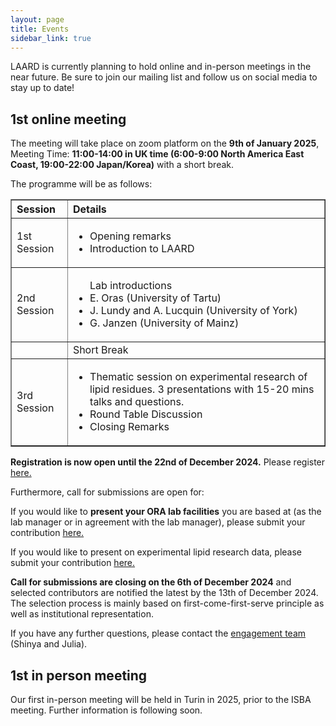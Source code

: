```yaml
---
layout: page
title: Events
sidebar_link: true
---
```


LAARD is currently planning to hold online and in-person meetings in the near future. Be sure to join our mailing list and follow us on social media to stay up to date!

<h2>1st online meeting</h2>
The meeting will take place on zoom platform on the <b>9th of January 2025</b>, Meeting Time: <b>11:00-14:00 in UK time (6:00-9:00 North America East Coast, 19:00-22:00 Japan/Korea)</b> with a short break.

The programme will be as follows:
<table border="1" style="border-collapse: collapse; width: 100%;">
  <thead>
    <tr>
      <th style="text-align: left;">Session</th>
      <th style="text-align: left;">Details</th>
    </tr>
  </thead>
  <tbody>
    <tr>
      <td>1st Session</td>
      <td>
        <ul>
          <li>Opening remarks</li>
          <li>Introduction to LAARD</li>
        </ul>
      </td>
    </tr>
    <tr>
      <td>2nd Session</td>
      <td>
        <ul> Lab introductions
          <li>E. Oras (University of Tartu)</li>
          <li>J. Lundy and A. Lucquin (University of York)</li>
          <li>G. Janzen (University of Mainz)</li>
        </ul>
      </td>
    </tr>
    <tr>
      <td></td>
      <td>Short Break</td>
    </tr>
    <tr>
      <td>3rd Session</td>
      <td>
        <ul>
          <li>Thematic session on experimental research of lipid residues. 3 presentations with 15-20 mins talks and questions. </li>
          <li>Round Table Discussion</li>
          <li>Closing Remarks</li>
        </ul>
      </td>
    </tr>
  </tbody>
</table>



<b>Registration is now open until the 22nd of December 2024.</b> Please register <a href="https://docs.google.com/forms/d/e/1FAIpQLSfMNEgQjVBKsf4SswrIAXlqXUOB1rlUw7CESX2tNKA5FYgOBw/viewform?usp=sf_link">here.</a>
 
Furthermore, call for submissions are open for:

If you would like to <b>present your ORA lab facilities</b> you are based at (as the lab manager or in agreement with the lab manager), please submit your contribution <a href="https://docs.google.com/forms/d/e/1FAIpQLSfAZi8ZVJkfqVvjc5ZHXjOr56C9r2aouuPayy3H0_Soc0bR6A/viewform?usp=sf_link">here.</a>

If you would like to present on experimental lipid research data, please submit your contribution <a href="https://docs.google.com/forms/d/e/1FAIpQLSesaT1pq8coxJwlTzr8CKJoD-6L-U61RMyA3MS_KWx1W3PzvA/viewform?usp=sf_link">here.</a>

<b>Call for submissions are closing on the 6th of December 2024</b> and selected contributors are notified the latest by the 13th of December 2024. The selection process is mainly based on 
first-come-first-serve principle as well as institutional representation.

If you have any further questions, please contact the <a href="https://laardcommunity.github.io/Steering-Committee/#engagement">engagement team</a> (Shinya and Julia).


<h2>1st in person meeting</h2>
Our first in-person meeting will be held in Turin in 2025, prior to the ISBA meeting. Further information is following soon. 

